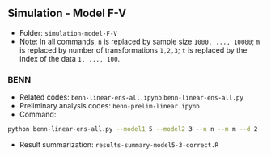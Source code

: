 ## Simulation - Model F-V

- Folder: `simulation-model-F-V`
- Note: In all commands, `n` is replaced by sample size `1000, ..., 10000`; `m` is replaced by number of transformations `1,2,3`; `t` is replaced by the index of the data `1, ..., 100`.

### BENN

- Related codes: `benn-linear-ens-all.ipynb` `benn-linear-ens-all.py`
- Preliminary analysis codes: `benn-prelim-linear.ipynb`
- Command: 
```bash
python benn-linear-ens-all.py --model1 5 --model2 3 --n n --m m --d 2 --t t
```
- Result summarization: `results-summary-model5-3-correct.R`
